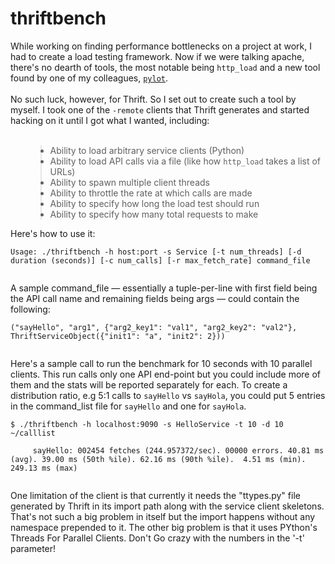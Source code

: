 # thriftbench #

While working on finding performance bottlenecks on a project at work, I had to create a load testing framework. Now if we were talking apache, there's no dearth of tools, the most notable being `http_load` and a new tool found by one of my colleagues, <a href='http://www.pylot.org/'><code>pylot</code></a>.<br><br>No such luck, however, for Thrift. So I set out to create such a tool by myself. I took one of the <code>-remote</code> clients that Thrift generates and started hacking on it until I got what I wanted, including:<br>
<br>
<ul>
<blockquote><li> Ability to load arbitrary service clients (Python)<br>
</li><li> Ability to load API calls via a file (like how <code>http_load</code> takes a list of URLs)<br>
</li><li> Ability to spawn multiple client threads<br>
</li><li> Ability to throttle the rate at which calls are made<br>
</li><li> Ability to specify how long the load test should run<br>
</li><li> Ability to specify how many total requests to make</blockquote>

</li></ul>

Here's how to use it:<br>
<pre><code>Usage: ./thriftbench -h host:port -s Service [-t num_threads] [-d duration (seconds)] [-c num_calls] [-r max_fetch_rate] command_file<br>
</code></pre>
A sample command_file — essentially a tuple-per-line with first field being the API call name and remaining fields being args — could contain the following:<br>
<pre><code>("sayHello", "arg1", {"arg2_key1": "val1", "arg2_key2": "val2"}, ThriftServiceObject({"init1": "a", "init2": 2}))<br>
</code></pre>
Here's a sample call to run the benchmark for 10 seconds with 10 parallel clients. This run calls only one API end-point but you could include more of them and the stats will be reported separately for each. To create a distribution ratio, e.g 5:1 calls to <code>sayHello</code> vs <code>sayHola</code>, you could put 5 entries in the command_list file for <code>sayHello</code> and one for <code>sayHola</code>.<br>
<pre><code>$ ./thriftbench -h localhost:9090 -s HelloService -t 10 -d 10 ~/calllist <br>
     sayHello: 002454 fetches (244.957372/sec). 00000 errors. 40.81 ms (avg). 39.00 ms (50th %ile). 62.16 ms (90th %ile).  4.51 ms (min). 249.13 ms (max)<br>
</code></pre>
One limitation of the client is that currently it needs the "ttypes.py" file generated by Thrift in its import path along with the service client skeletons. That's not such a big problem in itself but the import happens without any namespace prepended to it. The other big problem is that it uses PYthon's Threads For Parallel Clients. Don't Go crazy with the numbers in the '-t' parameter!